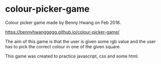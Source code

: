 # colour-picker-game

Colour picker game made by Benny Hwang on Feb 2018.

https://bennyhwanggggg.github.io/colour-picker-game/

The aim of this game is that the user is given some rgb value and the user has to pick the correct colour in one of the given square.

This game was created to practice javascript, css and some html.
